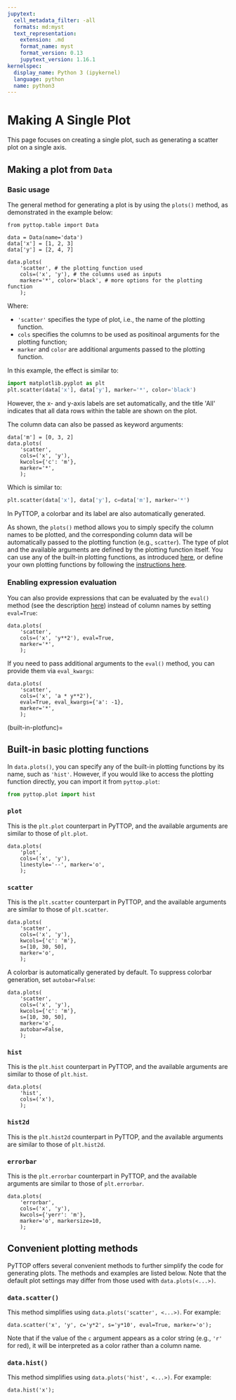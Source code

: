 ```yaml
---
jupytext:
  cell_metadata_filter: -all
  formats: md:myst
  text_representation:
    extension: .md
    format_name: myst
    format_version: 0.13
    jupytext_version: 1.16.1
kernelspec:
  display_name: Python 3 (ipykernel)
  language: python
  name: python3
---
```


# Making A Single Plot
This page focuses on creating a single plot, such as generating a scatter plot on a single axis.

## Making a plot from `Data`
### Basic usage
The general method for generating a plot is by using the `plots()` method, as demonstrated in the example below:
```{code-cell}
from pyttop.table import Data

data = Data(name='data')
data['x'] = [1, 2, 3]
data['y'] = [2, 4, 7]

data.plots(
    'scatter', # the plotting function used
    cols=('x', 'y'), # the columns used as inputs
    marker='*', color='black', # more options for the plotting function
    );
```
Where:
- `'scatter'` specifies the type of plot, i.e., the name of the plotting function.
- `cols` specifies the columns to be used as positinoal arguments for the plotting function;
- `marker` and `color` are additional arguments passed to the plotting function.

In this example, the effect is similar to:
```Python
import matplotlib.pyplot as plt
plt.scatter(data['x'], data['y'], marker='*', color='black')
```
However, the x- and y-axis labels are set automatically, and the title 'All' indicates that all data rows within the table are shown on the plot.

The column data can also be passed as keyword arguments:
```{code-cell}
data['m'] = [0, 3, 2]
data.plots(
    'scatter',
    cols=('x', 'y'),
    kwcols={'c': 'm'},
    marker='*', 
    );
```
Which is similar to:
```Python
plt.scatter(data['x'], data['y'], c=data['m'], marker='*')
```
In PyTTOP, a colorbar and its label are also automatically generated.

As shown, the `plots()` method allows you to simply specify the column names to be plotted, and the corresponding column data will be automatically passed to the plotting function (e.g., `scatter`). The type of plot and the available arguments are defined by the plotting function itself. You can use any of the built-in plotting functions, as introduced [here](#built-in-plot-functions), or define your own plotting functions by following the [instructions here](../extension/custom_plotfunc).

### Enabling expression evaluation
You can also provide expressions that can be evaluated by the `eval()` method (see the description [here](../basics/operations.md#evaluating-expressions)) instead of column names by setting `eval=True`:
```{code-cell}
data.plots(
    'scatter',
    cols=('x', 'y**2'), eval=True,
    marker='*', 
    );
```
If you need to pass additional arguments to the `eval()` method, you can provide them via `eval_kwargs`:
```{code-cell}
data.plots(
    'scatter',
    cols=('x', 'a * y**2'), 
    eval=True, eval_kwargs={'a': -1},
    marker='*', 
    );
```

(built-in-plotfunc)=
## Built-in basic plotting functions
In `data.plots()`, you can specify any of the built-in plotting functions by its name, such as `'hist'`. However, if you would like to access the plotting function directly, you can import it from `pyttop.plot`:
```Python
from pyttop.plot import hist
```

### `plot`
This is the `plt.plot` counterpart in PyTTOP, and the available arguments are similar to those of `plt.plot`.

```{code-cell}
data.plots(
    'plot',
    cols=('x', 'y'),
    linestyle='--', marker='o',
    );
```

### `scatter`
This is the `plt.scatter` counterpart in PyTTOP, and the available arguments are similar to those of `plt.scatter`.

```{code-cell}
data.plots(
    'scatter',
    cols=('x', 'y'),
    kwcols={'c': 'm'},
    s=[10, 30, 50],
    marker='o',
    );
```

A colorbar is automatically generated by default. To suppress colorbar generation, set `autobar=False`:
```{code-cell}
data.plots(
    'scatter',
    cols=('x', 'y'),
    kwcols={'c': 'm'},
    s=[10, 30, 50],
    marker='o',
    autobar=False,
    );
```

<!-- barlabel -->

### `hist`
This is the `plt.hist` counterpart in PyTTOP, and the available arguments are similar to those of `plt.hist`.
```{code-cell}
data.plots(
    'hist',
    cols=('x'),
    );
```

### `hist2d`
This is the `plt.hist2d` counterpart in PyTTOP, and the available arguments are similar to those of `plt.hist2d`.

### `errorbar`
This is the `plt.errorbar` counterpart in PyTTOP, and the available arguments are similar to those of `plt.errorbar`.
```{code-cell}
data.plots(
    'errorbar',
    cols=('x', 'y'),
    kwcols={'yerr': 'm'},
    marker='o', markersize=10,
    );
```

## Convenient plotting methods
PyTTOP offers several convenient methods to further simplify the code for generating plots. The methods and examples are listed below. Note that the default plot settings may differ from those used with `data.plots(<...>)`.

### `data.scatter()`
This method simplifies using `data.plots('scatter', <...>)`. For example:
```{code-cell}
data.scatter('x', 'y', c='y*2', s='y*10', eval=True, marker='o');
```
Note that if the value of the `c` argument appears as a color string (e.g., `'r'` for red), it will be interpreted as a color rather than a column name.

### `data.hist()`
This method simplifies using `data.plots('hist', <...>)`. For example:
```{code-cell}
data.hist('x');
```


